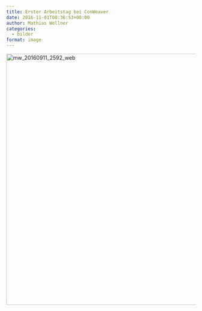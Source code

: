 ```yaml
---
title: Erster Arbeitstag bei ConWeaver
date: 2016-11-01T08:36:53+00:00
author: Mathias Wellner
categories:
  - bilder
format: image
---
```

<img src="http://www.mwellner.de/wp-uploads/2016/11/MW_20160911_2592_web.jpg" alt="mw_20160911_2592_web" width="1000" height="667" class="aligncenter size-full wp-image-7045" srcset="http://www.mwellner.de/wp-uploads/2016/11/MW_20160911_2592_web.jpg 1000w, http://www.mwellner.de/wp-uploads/2016/11/MW_20160911_2592_web-350x233.jpg 350w, http://www.mwellner.de/wp-uploads/2016/11/MW_20160911_2592_web-768x512.jpg 768w, http://www.mwellner.de/wp-uploads/2016/11/MW_20160911_2592_web-225x150.jpg 225w, http://www.mwellner.de/wp-uploads/2016/11/MW_20160911_2592_web-150x100.jpg 150w" sizes="(max-width: 1000px) 100vw, 1000px" />